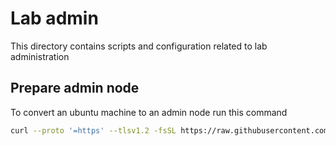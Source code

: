 # Lab admin
This directory contains scripts and configuration related to lab administration

## Prepare admin node
To convert an ubuntu machine to an admin node run this command
```bash
curl --proto '=https' --tlsv1.2 -fsSL https://raw.githubusercontent.com/AndersBallegaard/homelab-k8s/refs/heads/main/admin/prepare_admin_node.sh | bash
```